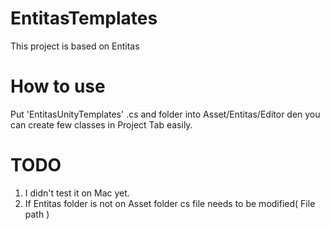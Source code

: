 # EntitasTemplates
This project is based on Entitas

# How to use
Put 'EntitasUnityTemplates' .cs and folder into Asset/Entitas/Editor
den you can create few classes in Project Tab easily.

# TODO
1. I didn't test it on Mac yet.
2. If Entitas folder is not on Asset folder cs file needs to be modified( File path ) 
